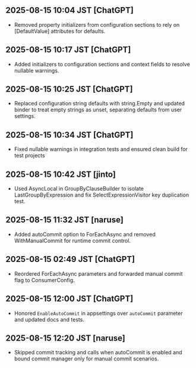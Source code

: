## 2025-08-15 10:04 JST [ChatGPT]
- Removed property initializers from configuration sections to rely on [DefaultValue] attributes for defaults.
## 2025-08-15 10:17 JST [ChatGPT]
- Added initializers to configuration sections and context fields to resolve nullable warnings.
## 2025-08-15 10:25 JST [ChatGPT]
- Replaced configuration string defaults with string.Empty and updated binder to treat empty strings as unset, separating defaults from user settings.
## 2025-08-15 10:34 JST [ChatGPT]
- Fixed nullable warnings in integration tests and ensured clean build for test projects
## 2025-08-15 10:42 JST [jinto]
- Used AsyncLocal in GroupByClauseBuilder to isolate LastGroupByExpression and fix SelectExpressionVisitor key duplication test.
## 2025-08-15 11:32 JST [naruse]
- Added autoCommit option to ForEachAsync and removed WithManualCommit for runtime commit control.
## 2025-08-15 02:49 JST [ChatGPT]
- Reordered ForEachAsync parameters and forwarded manual commit flag to ConsumerConfig.
## 2025-08-15 12:00 JST [ChatGPT]
- Honored `EnableAutoCommit` in appsettings over `autoCommit` parameter and updated docs and tests.
## 2025-08-15 12:20 JST [naruse]
- Skipped commit tracking and calls when autoCommit is enabled and bound commit manager only for manual commit scenarios.
